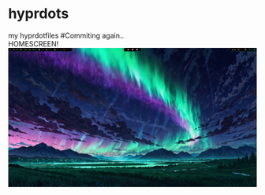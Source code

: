 # hyprdots
my hyprdotfiles
#Commiting again..
<br/>
HOMESCREEN!
![homescreen](https://github.com/aarnav03/hyprdots/blob/main/assets/homescreen.png)

